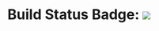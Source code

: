 # Build Status Badge: ![](https://github.com/arat-rana-jdas/spring-github-actions-demo/workflows/PullRequestIntercepter/badge.svg)
